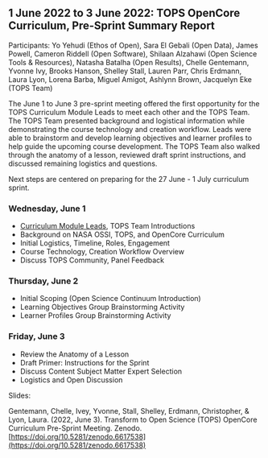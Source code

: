 ## 1 June 2022 to 3 June 2022: TOPS OpenCore Curriculum, Pre-Sprint Summary Report

Participants: Yo Yehudi (Ethos of Open), Sara El Gebali (Open Data), James Powell, Cameron Riddell (Open Software), Shilaan Alzahawi (Open Science Tools & Resources), Natasha Batalha (Open Results), Chelle Gentemann, Yvonne Ivy, Brooks Hanson, Shelley Stall, Lauren Parr, Chris Erdmann, Laura Lyon, Lorena Barba, Miguel Amigot, Ashlynn Brown, Jacquelyn Eke (TOPS Team)
 
The June 1 to June 3 pre-sprint meeting offered the first opportunity for the TOPS Curriculum Module Leads to meet each other and the TOPS Team. The TOPS Team presented background and logistical information while demonstrating the course technology and creation workflow. Leads were able to brainstorm and develop learning objectives and learner profiles to help guide the upcoming course development. The TOPS Team also walked through the anatomy of a lesson, reviewed draft sprint instructions, and discussed remaining logistics and questions. 

Next steps are centered on preparing for the 27 June - 1 July curriculum sprint.
 
### Wednesday, June 1
 
- [Curriculum Module Leads](./../OpenCore_leads.md), TOPS Team Introductions
- Background on NASA OSSI, TOPS, and OpenCore Curriculum
- Initial Logistics, Timeline, Roles, Engagement
- Course Technology, Creation Workflow Overview
- Discuss TOPS Community, Panel Feedback


### Thursday, June 2
 
- Initial Scoping (Open Science Continuum Introduction)
- Learning Objectives Group Brainstorming Activity
- Learner Profiles Group Brainstorming Activity
 
 
### Friday, June 3
 
- Review the Anatomy of a Lesson
- Draft Primer: Instructions for the Sprint
- Discuss Content Subject Matter Expert Selection
- Logistics and Open Discussion

Slides: 

Gentemann, Chelle, Ivey, Yvonne, Stall, Shelley, Erdmann, Christopher, & Lyon, Laura. (2022, June 3). Transform to Open Science (TOPS) OpenCore Curriculum Pre-Sprint Meeting. Zenodo. [https://doi.org/10.5281/zenodo.6617538](https://doi.org/10.5281/zenodo.6617538)
